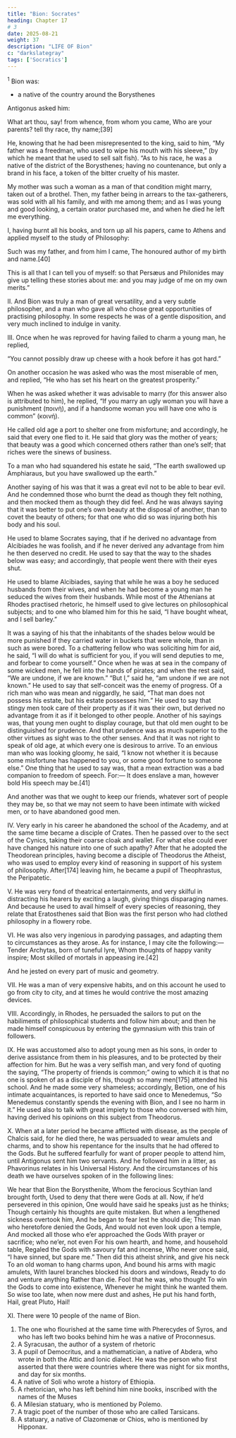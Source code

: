 ```yaml
---
title: "Bion: Socrates"
heading: Chapter 17
# 3
date: 2025-08-21
weight: 37
description: "LIFE OF Bion"
c: "darkslategray"
tags: ['Socratics']
---
```



<sup>1</sup> Bion was:
- a native of the country around the Borysthenes

<!-- ; but as to who his parents were, and to what circumstances it was owing that he applied himself to the study of philosophy, we know no more than what he himself told Antigonus. For when  -->

Antigonus asked him:

What art thou, say! from whence, from whom you came,
Who are your parents? tell thy race, thy name;[39]

He, knowing that he had been misrepresented to the king, said to him, “My father was a freedman, who used to wipe his mouth with his sleeve,” (by which he meant that he used to sell salt fish). “As to his race, he was a native of the district of the Borysthenes; having no countenance, but only a brand in his face, a token of the bitter cruelty of his master.

My mother was such a woman as a man of that condition might marry, taken out of a brothel. Then, my father being in arrears to the tax-gatherers, was sold with all his family, and with me among them; and as I was young and good looking, a certain orator purchased me, and when he died he left me everything.

I, having burnt all his books, and torn up all his papers, came to Athens and applied myself to the study of Philosophy:

Such was my father, and from him I came,
The honoured author of my birth and name.[40]

This is all that I can tell you of myself: so that Persæus and Philonides may give up telling these stories about me: and you may judge of me on my own merits.”

II. And Bion was truly a man of great versatility, and a very subtle philosopher, and a man who gave all who chose great opportunities of practising philosophy. In some respects he was of a gentle disposition, and very much inclined to indulge in vanity.

III. Once when he was reproved for having failed to charm a young man, he replied, 

“You cannot possibly draw up cheese with a hook before it has got hard.” 

On another occasion he was asked who was the most miserable of men, and replied, “He who has set his heart on the greatest prosperity.” 

When he was asked whether it was advisable to marry (for this answer also is attributed to him), he replied, “If you marry an ugly woman you will have a punishment (ποινὴ), and if a handsome woman you will have one who is common” (κοινή). 

He called old age a port to shelter one from misfortune; and accordingly, he said that every one fled to it. He said that glory was the mother of years; that beauty was a good which concerned others rather than one’s self; that riches were the sinews of business. 

To a man who had squandered his estate he said, “The earth swallowed up Amphiaraus, but you have swallowed up the earth.” 

Another saying of his was that it was a great evil not to be able to bear evil. And he condemned those who burnt the dead as though they felt nothing, and then mocked them as though they did feel. And he was always saying that it was better to put one’s own beauty at the disposal of another, than to covet the beauty of others; for that one who did so was injuring both his body and his soul.

He used to blame Socrates saying, that if he derived no advantage from Alcibiades he was foolish, and if he never derived any advantage from him he then deserved no credit. He used to say that the way to the shades below was easy; and accordingly, that people went there with their eyes shut. 

He used to blame Alcibiades, saying that while he was a boy he seduced husbands from their wives, and when he had become a young man he seduced the wives from their husbands. While most of the Athenians at Rhodes practised rhetoric, he himself used to give lectures on philosophical subjects; and to one who blamed him for this he said, “I have bought wheat, and I sell barley.”


It was a saying of his that the inhabitants of the shades below would be more punished if they carried water in buckets that were whole, than in such as were bored. To a chattering fellow who was soliciting him for aid, he said, “I will do what is sufficient for you, if you will send deputies to me, and forbear to come yourself.” Once when he was at sea in the company of some wicked men, he fell into the hands of pirates; and when the rest said, “We are undone, if we are known.” “But I,” said he, “am undone if we are not known.” He used to say that self-conceit was the enemy of progress. Of a rich man who was mean and niggardly, he said, “That man does not possess his estate, but his estate possesses him.” He used to say that stingy men took care of their property as if it was their own, but derived no advantage from it as if it belonged to other people. Another of his sayings was, that young men ought to display courage, but that old men ought to be distinguished for prudence. And that prudence was as much superior to the other virtues as sight was to the other senses. And that it was not right to speak of old age, at which every one is desirous to arrive. To an envious man who was looking gloomy, he said, “I know not whether it is because some misfortune has happened to you, or some good fortune to someone else.” One thing that he used to say was, that a mean extraction was a bad companion to freedom of speech. For:—
It does enslave a man, however bold
His speech may be.[41]

And another was that we ought to keep our friends, whatever sort of people they may be, so that we may not seem to have been intimate with wicked men, or to have abandoned good men.

IV. Very early in his career he abandoned the school of the Academy, and at the same time became a disciple of Crates. Then he passed over to the sect of the Cynics, taking their coarse cloak and wallet. For what else could ever have changed his nature into one of such apathy? After that he adopted the Theodorean principles, having become a disciple of Theodorus the Atheist, who was used to employ every kind of reasoning in support of his system of philosophy. After[174] leaving him, he became a pupil of Theophrastus, the Peripatetic.

V. He was very fond of theatrical entertainments, and very skilful in distracting his hearers by exciting a laugh, giving things disparaging names. And because he used to avail himself of every species of reasoning, they relate that Eratosthenes said that Bion was the first person who had clothed philosophy in a flowery robe.

VI. He was also very ingenious in parodying passages, and adapting them to circumstances as they arose. As for instance, I may cite the following:—
Tender Archytas, born of tuneful lyre,
Whom thoughts of happy vanity inspire;
Most skilled of mortals in appeasing ire.[42]

And he jested on every part of music and geometry.

VII. He was a man of very expensive habits, and on this account he used to go from city to city, and at times he would contrive the most amazing devices.

VIII. Accordingly, in Rhodes, he persuaded the sailors to put on the habiliments of philosophical students and follow him about; and then he made himself conspicuous by entering the gymnasium with this train of followers.

IX. He was accustomed also to adopt young men as his sons, in order to derive assistance from them in his pleasures, and to be protected by their affection for him. But he was a very selfish man, and very fond of quoting the saying, “The property of friends is common;” owing to which it is that no one is spoken of as a disciple of his, though so many men[175] attended his school. And he made some very shameless; accordingly, Betion, one of his intimate acquaintances, is reported to have said once to Menedemus, “So Menedemus constantly spends the evening with Bion, and I see no harm in it.” He used also to talk with great impiety to those who conversed with him, having derived his opinions on this subject from Theodorus.


X. When at a later period he became afflicted with disease, as the people of Chalcis said, for he died there, he was persuaded to wear amulets and charms, and to show his repentance for the insults that he had offered to the Gods. But he suffered fearfully for want of proper people to attend him, until Antigonus sent him two servants. And he followed him in a litter, as Phavorinus relates in his Universal History. And the circumstances of his death we have ourselves spoken of in the following lines:

We hear that Bion the Borysthenite,
Whom the ferocious Scythian land brought forth,
Used to deny that there were Gods at all.
Now, if he’d persevered in this opinion,
One would have said he speaks just as he thinks;
Though certainly his thoughts are quite mistaken.
But when a lengthened sickness overtook him,
And he began to fear lest he should die;
This man who heretofore denied the Gods,
And would not even look upon a temple,
And mocked all those who e’er approached the Gods
With prayer or sacrifice; who ne’er, not even
For his own hearth, and home, and household table,
Regaled the Gods with savoury fat and incense,
Who never once said, “I have sinned, but spare me.”
Then did this atheist shrink, and give his neck
To an old woman to hang charms upon,
And bound his arms with magic amulets,
With laurel branches blocked his doors and windows,
Ready to do and venture anything
Rather than die. Fool that he was, who thought
To win the Gods to come into existence,
Whenever he might think he wanted them.
So wise too late, when now mere dust and ashes,
He put his hand forth, Hail, great Pluto, Hail!

XI. There were 10 people of the name of Bion.

1. The one who flourished at the same time with Pherecydes of Syros, and who has left two books behind him he was a native of Proconnesus.
2. A Syracusan, the author of a system of rhetoric
3. A pupil of Democritus, and a mathematician, a native of Abdera, who wrote in both the Attic and Ionic dialect. He was the person who first asserted that there were countries where there was night for six months, and day for six months.
4. A native of Soli who wrote a history of Ethiopia.
6. A rhetorician, who has left behind him nine books, inscribed with the names of the Muses
7. A Milesian statuary, who is mentioned by Polemo. 
8. A tragic poet of the number of those who are called Tarsicans.
9. A statuary, a native of Clazomenæ or Chios, who is mentioned by Hipponax.

